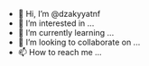 - 👋 Hi, I’m @dzakyyatnf
- 👀 I’m interested in ...
- 🌱 I’m currently learning ...
- 💞️ I’m looking to collaborate on ...
- 📫 How to reach me ...

<!---
dzakyyatnf/dzakyyatnf is a ✨ special ✨ repository because its `README.md` (this file) appears on your GitHub profile.
You can click the Preview link to take a look at your changes.
--->
